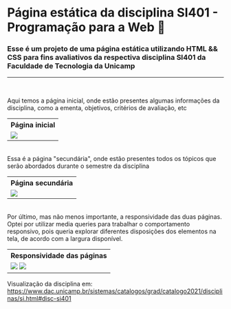 # Página estática da disciplina SI401 - Programação para a Web :guitar:

### Esse é um projeto de uma página estática utilizando HTML && CSS para fins avaliativos da respectiva disciplina SI401 da Faculdade de Tecnologia da Unicamp
----------


<br/>

Aqui temos a página inicial, onde estão presentes algumas informações da disciplina, como a ementa, objetivos, critérios de avaliação, etc
<table>
  <tr>
    <th>
      Página inicial
    </th>
  </tr>
  <tr>
    <td>
      <img src="https://github.com/GutoRomagnolo/SI401-Page/blob/master/src/assets/principal.gif">
    </td>
  </tr>
</table>

<br/>
Essa é a página "secundária", onde estão presentes todos os tópicos que serão abordados durante o semestre da disciplina
<table>
  <tr>
    <th>
      Página secundária
    </th>
  </tr>
  <tr>
    <td>
      <img src="https://github.com/GutoRomagnolo/SI401-Page/blob/master/src/assets/secundary.gif">
    </td>
  </tr>
</table>

<br/>
Por último, mas não menos importante, a responsividade das duas páginas. Optei por utilizar media queries para trabalhar o comportamento responsivo, pois queria explorar diferentes disposições dos elementos na tela, de acordo com a largura disponível.
<table>
  <tr>
    <th>
      Responsividade das páginas
    </th>
  </tr>
  <tr>
    <td>
      <img src="https://github.com/GutoRomagnolo/SI401-Page/blob/master/src/assets/responsive1.gif">
      <img src="https://github.com/GutoRomagnolo/SI401-Page/blob/master/src/assets/responsive2.gif">
    </td>
  </tr>
</table>




Visualização da disciplina em: https://www.dac.unicamp.br/sistemas/catalogos/grad/catalogo2021/disciplinas/si.html#disc-si401
